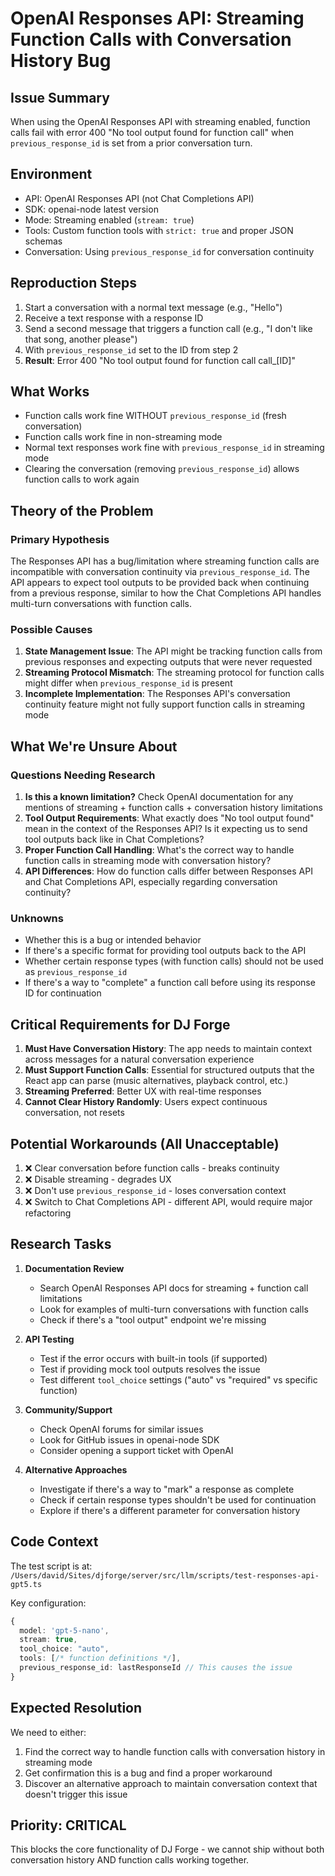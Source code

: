 # OpenAI Responses API: Streaming Function Calls with Conversation History Bug

## Issue Summary
When using the OpenAI Responses API with streaming enabled, function calls fail with error 400 "No tool output found for function call" when `previous_response_id` is set from a prior conversation turn.

## Environment
- API: OpenAI Responses API (not Chat Completions API)
- SDK: openai-node latest version
- Mode: Streaming enabled (`stream: true`)
- Tools: Custom function tools with `strict: true` and proper JSON schemas
- Conversation: Using `previous_response_id` for conversation continuity

## Reproduction Steps
1. Start a conversation with a normal text message (e.g., "Hello")
2. Receive a text response with a response ID
3. Send a second message that triggers a function call (e.g., "I don't like that song, another please")
4. With `previous_response_id` set to the ID from step 2
5. **Result**: Error 400 "No tool output found for function call call_[ID]"

## What Works
- Function calls work fine WITHOUT `previous_response_id` (fresh conversation)
- Function calls work fine in non-streaming mode
- Normal text responses work fine with `previous_response_id` in streaming mode
- Clearing the conversation (removing `previous_response_id`) allows function calls to work again

## Theory of the Problem

### Primary Hypothesis
The Responses API has a bug/limitation where streaming function calls are incompatible with conversation continuity via `previous_response_id`. The API appears to expect tool outputs to be provided back when continuing from a previous response, similar to how the Chat Completions API handles multi-turn conversations with function calls.

### Possible Causes
1. **State Management Issue**: The API might be tracking function calls from previous responses and expecting outputs that were never requested
2. **Streaming Protocol Mismatch**: The streaming protocol for function calls might differ when `previous_response_id` is present
3. **Incomplete Implementation**: The Responses API's conversation continuity feature might not fully support function calls in streaming mode

## What We're Unsure About

### Questions Needing Research
1. **Is this a known limitation?** Check OpenAI documentation for any mentions of streaming + function calls + conversation history limitations
2. **Tool Output Requirements**: What exactly does "No tool output found" mean in the context of the Responses API? Is it expecting us to send tool outputs back like in Chat Completions?
3. **Proper Function Call Handling**: What's the correct way to handle function calls in streaming mode with conversation history?
4. **API Differences**: How do function calls differ between Responses API and Chat Completions API, especially regarding conversation continuity?

### Unknowns
- Whether this is a bug or intended behavior
- If there's a specific format for providing tool outputs back to the API
- Whether certain response types (with function calls) should not be used as `previous_response_id`
- If there's a way to "complete" a function call before using its response ID for continuation

## Critical Requirements for DJ Forge

1. **Must Have Conversation History**: The app needs to maintain context across messages for a natural conversation experience
2. **Must Support Function Calls**: Essential for structured outputs that the React app can parse (music alternatives, playback control, etc.)
3. **Streaming Preferred**: Better UX with real-time responses
4. **Cannot Clear History Randomly**: Users expect continuous conversation, not resets

## Potential Workarounds (All Unacceptable)

1. ❌ Clear conversation before function calls - breaks continuity
2. ❌ Disable streaming - degrades UX
3. ❌ Don't use `previous_response_id` - loses conversation context
4. ❌ Switch to Chat Completions API - different API, would require major refactoring

## Research Tasks

1. **Documentation Review**
   - Search OpenAI Responses API docs for streaming + function call limitations
   - Look for examples of multi-turn conversations with function calls
   - Check if there's a "tool output" endpoint we're missing

2. **API Testing**
   - Test if the error occurs with built-in tools (if supported)
   - Test if providing mock tool outputs resolves the issue
   - Test different `tool_choice` settings ("auto" vs "required" vs specific function)

3. **Community/Support**
   - Check OpenAI forums for similar issues
   - Look for GitHub issues in openai-node SDK
   - Consider opening a support ticket with OpenAI

4. **Alternative Approaches**
   - Investigate if there's a way to "mark" a response as complete
   - Check if certain response types shouldn't be used for continuation
   - Explore if there's a different parameter for conversation history

## Code Context

The test script is at: `/Users/david/Sites/djforge/server/src/llm/scripts/test-responses-api-gpt5.ts`

Key configuration:
```typescript
{
  model: 'gpt-5-nano',
  stream: true,
  tool_choice: "auto",
  tools: [/* function definitions */],
  previous_response_id: lastResponseId // This causes the issue
}
```

## Expected Resolution

We need to either:
1. Find the correct way to handle function calls with conversation history in streaming mode
2. Get confirmation this is a bug and find a proper workaround
3. Discover an alternative approach to maintain conversation context that doesn't trigger this issue

## Priority: CRITICAL
This blocks the core functionality of DJ Forge - we cannot ship without both conversation history AND function calls working together.